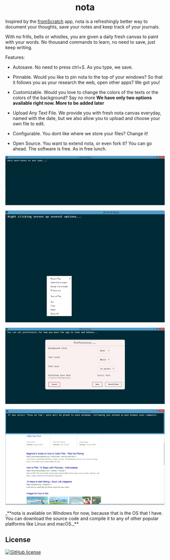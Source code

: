 <h1 align="center">nota</h1>

Inspired by the [fromScratch](https://electronjs.org/apps/fromscratch) app, nota is a refreshingly better way to document your thoughts, save your notes and keep track of your journals.

With no frills, bells or whistles, you are given a daily fresh canvas to paint with your words. No thousand commands to learn, no need to save, just keep writing.

Features:
* Autosave. No need to press ctrl+S. As you type, we save.

* Pinnable. Would you like to pin nota to the top of your windows? So that it follows you as your research the web, open other apps? We got you!

* Customizable. Would you love to change the colors of the texts or the colors of the background? Say no more **We have only two options available right now. More to be added later**

* Upload Any Text File. We provide you with fresh nota canvas everyday, named with the date, but we also allow you to upload and choose your own file to edit.

* Configurable. You dont like where we store your files? Change it!

* Open Source. You want to extend nota, or even fork it? You can go ahead. The software is free. As in free lunch. 

<div align="center">
  <p><img src="./dist-images/1.png"></p>
  <p><img src="./dist-images/2.png"></p>
  <p><img src="./dist-images/3.png"></p>
  <p><img src="./dist-images/4.png"></p>
</div>
_**nota is available on Windows for now, because that is the OS that I have. You can download the source code and compile it to any of other popular platforms like Linux and macOS._** 

## License
[![GitHub license](https://img.shields.io/badge/license-MIT-blue.svg)](https://github.com/bl00mber/alarm-cron/blob/master/LICENSE)
